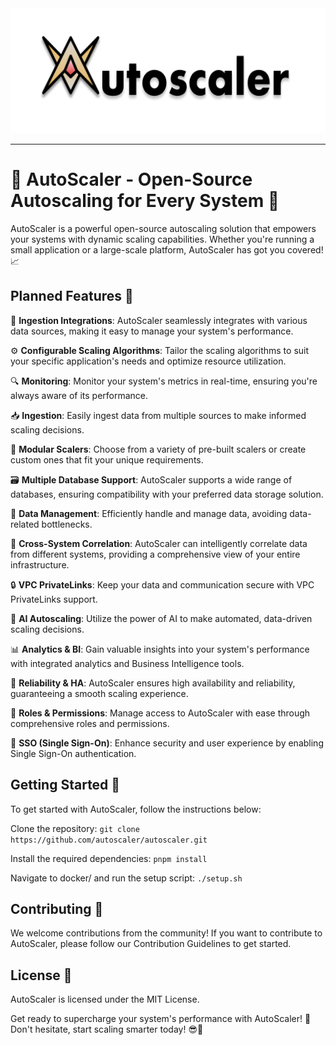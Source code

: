 <center>

<img src="assets/AutoScaler.png" alt="Alt Text" width="600" height="200">

</center>

<hr/>

# 🚀 AutoScaler - Open-Source Autoscaling for Every System 🚀

AutoScaler is a powerful open-source autoscaling solution that empowers your systems with dynamic scaling capabilities. Whether you're running a small application or a large-scale platform, AutoScaler has got you covered! 📈

## Planned Features 🔧
🔌 **Ingestion Integrations**: AutoScaler seamlessly integrates with various data sources, making it easy to manage your system's performance.

⚙️ **Configurable Scaling Algorithms**: Tailor the scaling algorithms to suit your specific application's needs and optimize resource utilization.

🔍 **Monitoring**: Monitor your system's metrics in real-time, ensuring you're always aware of its performance.

📥 **Ingestion**: Easily ingest data from multiple sources to make informed scaling decisions.

🧩 **Modular Scalers**: Choose from a variety of pre-built scalers or create custom ones that fit your unique requirements.

🗃️ **Multiple Database Support**: AutoScaler supports a wide range of databases, ensuring compatibility with your preferred data storage solution.

💾 **Data Management**: Efficiently handle and manage data, avoiding data-related bottlenecks.

🔗 **Cross-System Correlation**: AutoScaler can intelligently correlate data from different systems, providing a comprehensive view of your entire infrastructure.

🔒 **VPC PrivateLinks**: Keep your data and communication secure with VPC PrivateLinks support.

🤖 **AI Autoscaling**: Utilize the power of AI to make automated, data-driven scaling decisions.

📊 **Analytics & BI**: Gain valuable insights into your system's performance with integrated analytics and Business Intelligence tools.

🏃 **Reliability & HA**: AutoScaler ensures high availability and reliability, guaranteeing a smooth scaling experience.

🔑 **Roles & Permissions**: Manage access to AutoScaler with ease through comprehensive roles and permissions.

🔐 **SSO (Single Sign-On)**: Enhance security and user experience by enabling Single Sign-On authentication.

## Getting Started 🏁
To get started with AutoScaler, follow the instructions below:

Clone the repository: `git clone https://github.com/autoscaler/autoscaler.git`

Install the required dependencies: `pnpm install`

Navigate to docker/ and run the setup script: `./setup.sh`

## Contributing 🤝
We welcome contributions from the community! If you want to contribute to AutoScaler, please follow our Contribution Guidelines to get started.

## License 📜
AutoScaler is licensed under the MIT License.

Get ready to supercharge your system's performance with AutoScaler! 🚀 Don't hesitate, start scaling smarter today! 😎💪